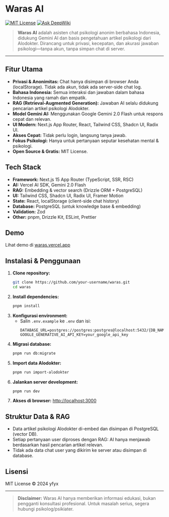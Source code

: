 # Waras AI

[![MIT License](https://img.shields.io/badge/license-MIT-blue.svg)](LICENSE)
[![Ask DeepWiki](https://deepwiki.com/badge.svg)](https://deepwiki.com/yafyx/waras)

> **Waras AI** adalah asisten chat psikologi anonim berbahasa Indonesia, didukung Gemini AI dan basis pengetahuan artikel psikologi dari Alodokter. Dirancang untuk privasi, kecepatan, dan akurasi jawaban psikologi—tanpa akun, tanpa simpan chat di server.

---

## Fitur Utama

- **Privasi & Anonimitas:** Chat hanya disimpan di browser Anda (localStorage). Tidak ada akun, tidak ada server-side chat log.
- **Bahasa Indonesia:** Semua interaksi dan jawaban dalam bahasa Indonesia yang ramah dan empatik.
- **RAG (Retrieval-Augmented Generation):** Jawaban AI selalu didukung pencarian artikel psikologi Alodokter.
- **Model Gemini AI:** Menggunakan Google Gemini 2.0 Flash untuk respons cepat dan relevan.
- **UI Modern:** Next.js App Router, React, Tailwind CSS, Shadcn UI, Radix UI.
- **Akses Cepat:** Tidak perlu login, langsung tanya jawab.
- **Fokus Psikologi:** Hanya untuk pertanyaan seputar kesehatan mental & psikologi.
- **Open Source & Gratis:** MIT License.

## Tech Stack

- **Framework:** Next.js 15 App Router (TypeScript, SSR, RSC)
- **AI:** Vercel AI SDK, Gemini 2.0 Flash
- **RAG:** Embedding & vector search (Drizzle ORM + PostgreSQL)
- **UI:** Tailwind CSS, Shadcn UI, Radix UI, Framer Motion
- **State:** React, localStorage (client-side chat history)
- **Database:** PostgreSQL (untuk knowledge base & embedding)
- **Validation:** Zod
- **Other:** pnpm, Drizzle Kit, ESLint, Prettier

## Demo

Lihat demo di [waras.vercel.app](https://waras.vercel.app)

## Instalasi & Penggunaan

1. **Clone repository:**
   ```bash
   git clone https://github.com/your-username/waras.git
   cd waras
   ```
2. **Install dependencies:**
   ```bash
   pnpm install
   ```
3. **Konfigurasi environment:**
   - Salin `.env.example` ke `.env` dan isi:
     ```env
     DATABASE_URL=postgres://postgres:postgres@localhost:5432/{DB_NAME}
     GOOGLE_GENERATIVE_AI_API_KEY=your_google_api_key
     ```
4. **Migrasi database:**
   ```bash
   pnpm run db:migrate
   ```
5. **Import data Alodokter:**
   ```bash
   pnpm run import-alodokter
   ```
6. **Jalankan server development:**
   ```bash
   pnpm run dev
   ```
7. **Akses di browser:**
   [http://localhost:3000](http://localhost:3000)

## Struktur Data & RAG

- Data artikel psikologi Alodokter di-embed dan disimpan di PostgreSQL (vector DB).
- Setiap pertanyaan user diproses dengan RAG: AI hanya menjawab berdasarkan hasil pencarian artikel relevan.
- Tidak ada data chat user yang dikirim ke server atau disimpan di database.

## Lisensi

MIT License © 2024 yfyx

---

> **Disclaimer:** Waras AI hanya memberikan informasi edukasi, bukan pengganti konsultasi profesional. Untuk masalah serius, segera hubungi psikolog/psikiater.
